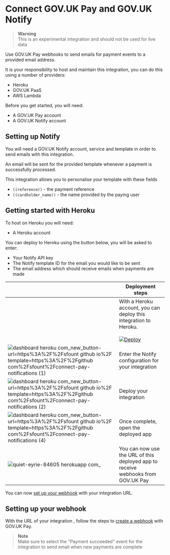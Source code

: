 # Connect GOV.UK Pay and GOV.UK Notify

> **Warning**
> <br />This is an experimental integration and should not be used for live data

Use GOV.UK Pay webhooks to send emails for payment events to a provided email address.

It is your responsibility to host and maintain this integration, you can do this using a number of providers:

* Heroku
* GOV.UK PaaS
* AWS Lambda

Before you get started, you will need:

* A GOV.UK Pay account
* A GOV.UK Notify account


## Setting up Notify

You will need a GOV.UK Notify account, service and template in order to send emails with this integration.

An email will be sent for the provided template whenever a payment is successfully processed.

This integration allows you to personalise your template with these fields

* `((reference))` - the payment reference
* `((cardholder_name))` - the name provided by the paying user


## Getting started with Heroku

To host on Heroku you will need:

* A Heroku account

You can deploy to Heroku using the button below, you will be asked to enter: 
* Your Notify API key
* The Notify template ID for the email you would like to be sent
* The email address which should receive emails when payments are made

|   | Deployment steps |
| ------------- | ------------- |
| | With a Heroku account, you can deploy this integration to Heroku.<br /><br /> [![Deploy](https://www.herokucdn.com/deploy/button.svg)](https://heroku.com/deploy?template=https://github.com/sfount/connect-pay-notifications) |
|  ![dashboard heroku com_new_button-url=https%3A%2F%2Fsfount github io%2F template=https%3A%2F%2Fgithub com%2Fsfount%2Fconnect-pay-notifications (1)](https://user-images.githubusercontent.com/2844572/188918410-973b00fc-fdbf-4733-8677-bf00802693e3.png) | Enter the Notify configuration for your integration |
| ![dashboard heroku com_new_button-url=https%3A%2F%2Fsfount github io%2F template=https%3A%2F%2Fgithub com%2Fsfount%2Fconnect-pay-notifications (2)](https://user-images.githubusercontent.com/2844572/188919162-84f3b412-532c-4f11-9296-20beeaf639b4.png) | Deploy your integration  |
| ![dashboard heroku com_new_button-url=https%3A%2F%2Fsfount github io%2F template=https%3A%2F%2Fgithub com%2Fsfount%2Fconnect-pay-notifications (4)](https://user-images.githubusercontent.com/2844572/188919559-8b7458ac-2c59-4453-98b5-ed79a7df4db4.png) | Once complete, open the deployed app  
 |  ![quiet-eyrie-84605 herokuapp com_](https://user-images.githubusercontent.com/2844572/188919970-33ed340d-5a14-4e0d-951a-314b1898ea2e.png) | You can now use the URL of this deployed app to receive webhooks from GOV.UK Pay |

You can now [set up your webhook](#setting-up-your-webhook) with your integration URL.

## Setting up your webhook

With the URL of your integration , follow the steps to [create a webhook](https://docs.payments.service.gov.uk/webhooks/#create-a-webhook) with GOV.UK Pay.

> **Note**
> <br />Make sure to select the "Payment succeeded" event for the integration to send email when new payments are complete
